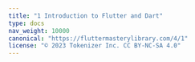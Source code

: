 ```yaml
---
title: "1 Introduction to Flutter and Dart"
type: docs
nav_weight: 10000
canonical: "https://fluttermasterylibrary.com/4/1"
license: "© 2023 Tokenizer Inc. CC BY-NC-SA 4.0"
---
```

